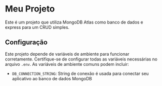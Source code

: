 # Meu Projeto

Este é um projeto que utiliza MongoDB Atlas como banco de dados e express para um CRUD simples.

## Configuração
Este projeto depende de variáveis de ambiente para funcionar corretamente. Certifique-se de configurar todas as variáveis necessárias no arquivo `.env`. As variáveis de ambiente comuns podem incluir:

- `DB_CONNECTION_STRING`: String de conexão é usada para conectar seu aplicativo ao banco de dados MongoDB


